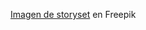 <a href="https://www.freepik.es/vector-gratis/ilustracion-concepto-teletrabajo_7321334.htm#page=4&query=work&position=0&from_view=search&track=sph">Imagen de storyset</a> en Freepik
